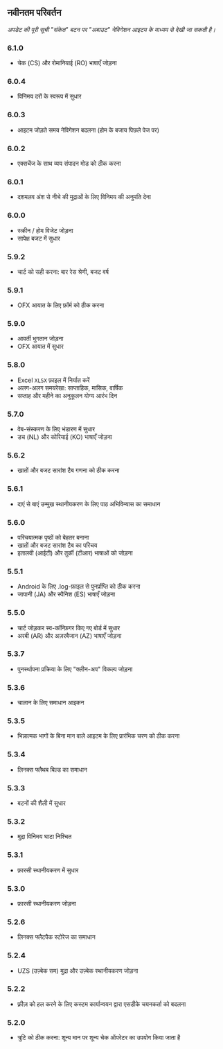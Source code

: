 ## नवीनतम परिवर्तन

_अपडेट की पूरी सूची "संकेत" बटन पर "अबाउट" नेविगेशन आइटम के माध्यम से देखी जा सकती है।_

### 6.1.0
- चेक (CS) और रोमानियाई (RO) भाषाएँ जोड़ना

### 6.0.4
- विनिमय दरों के स्वरूप में सुधार

### 6.0.3
- आइटम जोड़ते समय नेविगेशन बदलना (होम के बजाय पिछले पेज पर)

### 6.0.2
- एक्सचेंज के साथ व्यय संपादन मोड को ठीक करना

### 6.0.1
- दशमलव अंश से नीचे की मुद्राओं के लिए विनिमय की अनुमति देना

### 6.0.0
- स्क्रीन / होम विजेट जोड़ना
- सापेक्ष बजट में सुधार

### 5.9.2
- चार्ट को सही करना: बार रेस श्रेणी, बजट वर्ष

### 5.9.1
- OFX आयात के लिए फ़ॉर्म को ठीक करना

### 5.9.0
- आवर्ती भुगतान जोड़ना
- OFX आयात में सुधार

### 5.8.0
- Excel `XLSX` फ़ाइल में निर्यात करें
- अलग-अलग समयरेखा: साप्ताहिक, मासिक, वार्षिक
- सप्ताह और महीने का अनुकूलन योग्य आरंभ दिन

### 5.7.0
- वेब-संस्करण के लिए भंडारण में सुधार
- डच (NL) और कोरियाई (KO) भाषाएँ जोड़ना

### 5.6.2
- खातों और बजट सारांश टैब गणना को ठीक करना

### 5.6.1
- दाएं से बाएं उन्मुख स्थानीयकरण के लिए पाठ अभिविन्यास का समाधान

### 5.6.0
- परिचयात्मक पृष्ठों को बेहतर बनाना
- खातों और बजट सारांश टैब का परिचय
- इतालवी (आईटी) और तुर्की (टीआर) भाषाओं को जोड़ना

### 5.5.1
- Android के लिए .log-फ़ाइल से पुनर्प्राप्ति को ठीक करना
- जापानी (JA) और स्पैनिश (ES) भाषाएँ जोड़ना

### 5.5.0
- चार्ट जोड़कर स्व-कॉन्फ़िगर किए गए बोर्ड में सुधार
- अरबी (AR) और अज़रबैजान (AZ) भाषाएँ जोड़ना

### 5.3.7
- पुनर्स्थापना प्रक्रिया के लिए "क्लीन-अप" विकल्प जोड़ना

### 5.3.6
- चालान के लिए समाधान आइकन

### 5.3.5
- भिन्नात्मक भागों के बिना मान वाले आइटम के लिए प्रारंभिक चरण को ठीक करना

### 5.3.4
- लिनक्स फ्लैथब बिल्ड का समाधान

### 5.3.3
- बटनों की शैली में सुधार

### 5.3.2
- मुद्रा विनिमय घाटा निश्चित

### 5.3.1
- फ़ारसी स्थानीयकरण में सुधार

### 5.3.0
- फ़ारसी स्थानीयकरण जोड़ना

### 5.2.6
- लिनक्स फ्लैटपैक स्टोरेज का समाधान

### 5.2.4
- UZS (उज़्बेक सम) मुद्रा और उज़्बेक स्थानीयकरण जोड़ना

### 5.2.2
- फ़्रीज़ को हल करने के लिए कस्टम कार्यान्वयन द्वारा एसडीके चयनकर्ता को बदलना

### 5.2.0
- त्रुटि को ठीक करना: शून्य मान पर शून्य चेक ऑपरेटर का उपयोग किया जाता है
